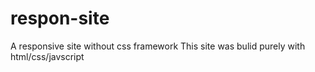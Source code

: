 # respon-site
A responsive site without css framework
This site was bulid purely with html/css/javscript
